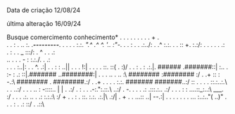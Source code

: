 Data de criação 12/08/24

última alteração 16/09/24

Busque comercimento 
conhecimento*
.     .       .  .   . .   .   . .    +  .                        
  .     .  :     .    .. :. .___---------___.
       .  .   .    .  :.:. _".^ .^ ^.  '.. :"-_. .
    .  :       .  .  .:../:            . .^  :.:\.
        .   . :: +. :.:/: .   .    .        . . .:\
 .  :    .     . _ :::/:               .  ^ .  . .:\
  .. . .   . - : :.:./.                        .  .:\
  .      .     . :..|:                    .  .  ^. .:|
    .       . : : ..||        .                . . !:|
  .     . . . ::. ::\(                           . :)/
 .   .     : . : .:.|. ######              .#######::|
  :.. .  :-  : .:  ::|.#######           ..########:|
 .  .  .  ..  .  .. :\ ########          :######## :/
  .        .+ :: : -.:\ ########       . ########.:/
    .  .+   . . . . :.:\. #######       #######..:/
      :: . . . . ::.:..:.\           .   .   ..:/
   .   .   .  .. :  -::::.\.       | |     . .:/
      .  :  .  .  .-:.":.::.\             ..:/
 .      -.   . . . .: .:::.:.\.           .:/
.   .   .  :      : ....::_:..:\   ___.  :/
   .   .  .   .:. .. .  .: :.:.:\       :/
     +   .   .   : . ::. :.:. .:.|\  .:/|
     .         +   .  .  ...:: ..|  --.:|
.      . . .   .  .  . ... :..:.."(  ..)"
 .   .       .      :  .   .: ::/  .  .::\
